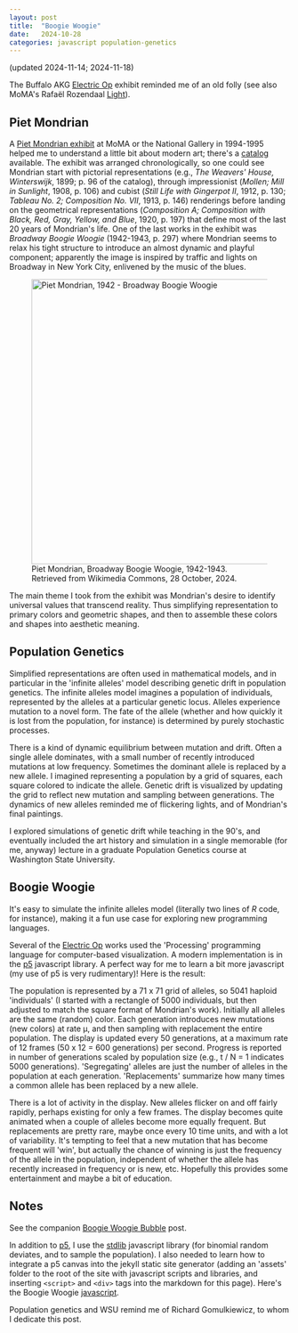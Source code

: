 ```yaml
---
layout: post
title:  "Boogie Woogie"
date:   2024-10-28
categories: javascript population-genetics
---
```


(updated 2024-11-14; 2024-11-18)

The Buffalo AKG [Electric Op][] exhibit reminded me of an old folly
(see also MoMA's Rafa&euml;l Rozendaal [Light][]).

## Piet Mondrian

A [Piet Mondrian exhibit][] at MoMA or the National Gallery in
1994-1995 helped me to understand a little bit about modern art;
there's a [catalog][] available. The exhibit was arranged
chronologically, so one could see Mondrian start with pictorial
representations (e.g., *The Weavers' House, Winterswijk*, 1899; p. 96
of the catalog), through impressionist (*Mollen; Mill in Sunlight*,
1908, p. 106) and cubist (*Still Life with Gingerpot II*, 1912,
p. 130; *Tableau No. 2; Composition No. VII*, 1913, p. 146) renderings
before landing on the geometrical representations (*Composition A;
Composition with Black, Red, Gray, Yellow, and Blue*, 1920, p. 197)
that define most of the last 20 years of Mondrian's life. One of the
last works in the exhibit was *Broadway Boogie Woogie* (1942-1943,
p. 297) where Mondrian seems to relax his tight structure to introduce
an almost dynamic and playful component; apparently the image is
inspired by traffic and lights on Broadway in New York City, enlivened
by the music of the blues.


<figure>
<a title="Piet Mondrian, Public domain, via Wikimedia Commons" href="https://commons.wikimedia.org/wiki/File:Piet_Mondrian,_1942_-_Broadway_Boogie_Woogie.jpg"><img width="512" alt="Piet Mondrian, 1942 - Broadway Boogie Woogie" src="https://upload.wikimedia.org/wikipedia/commons/thumb/3/30/Piet_Mondrian%2C_1942_-_Broadway_Boogie_Woogie.jpg/512px-Piet_Mondrian%2C_1942_-_Broadway_Boogie_Woogie.jpg?20160102143308"></a>
<figcaption>
Piet Mondrian, Broadway Boogie Woogie, 1942-1943.<br/>
Retrieved from Wikimedia Commons, 28 October, 2024.
</figcaption>
</figure>

The main theme I took from the exhibit was Mondrian's desire to
identify universal values that transcend reality. Thus simplifying
representation to primary colors and geometric shapes, and then to
assemble these colors and shapes into aesthetic meaning.

## Population Genetics

Simplified representations are often used in mathematical models, and
in particular in the 'infinite alleles' model describing genetic drift
in population genetics. The infinite alleles model imagines a
population of individuals, represented by the alleles at a particular
genetic locus.  Alleles experience mutation to a novel form. The fate
of the allele (whether and how quickly it is lost from the population,
for instance) is determined by purely stochastic processes. 

There is a kind of dynamic equilibrium between mutation and drift.
Often a single allele dominates, with a small number of recently
introduced mutations at low frequency. Sometimes the dominant allele
is replaced by a new allele. I imagined representing a population by a
grid of squares, each square colored to indicate the allele. Genetic
drift is visualized by updating the grid to reflect new mutation and
sampling between generations. The dynamics of new alleles reminded me
of flickering lights, and of Mondrian's final paintings. 

I explored simulations of genetic drift while teaching in the 90's,
and eventually included the art history and simulation in a single
memorable (for me, anyway) lecture in a graduate Population Genetics
course at Washington State University.

## Boogie Woogie

It's easy to simulate the infinite alleles model (literally two lines
of *R* code, for instance), making it a fun use case for exploring new
programming languages.

Several of the [Electric Op][] works used the 'Processing' programming
language for computer-based visualization. A modern implementation is
in the [p5][] javascript library. A perfect way for me to learn a bit
more javascript (my use of p5 is very rudimentary)! Here is the
result:

<div class="p5-boogie-woogie-canvas"></div>
<script src="/assets/stdlib-js/random-base-binomial.js"></script>
<script src ="/assets/stdlib-js/random-sample.js"></script>
<script src="/assets/p5/libraries/p5.min.js"></script>
<script src="/assets/boogie-woogie/boogie-woogie.js"></script>

The population is represented by a 71 x 71 grid of alleles, so 5041
haploid 'individuals' (I started with a rectangle of 5000 individuals,
but then adjusted to match the square format of Mondrian's
work). Initially all alleles are the same (random) color. Each
generation introduces new mutations (new colors) at rate &mu;, and
then sampling with replacement the entire population. The display is
updated every 50 generations, at a maximum rate of 12 frames (50 x 12
= 600 generations) per second. Progress is reported in number of
generations scaled by population size (e.g., t / N = 1 indicates 5000
generations). 'Segregating' alleles are just the number of alleles in
the population at each generation. 'Replacements' summarize how many
times a common allele has been replaced by a new allele.

There is a lot of activity in the display. New alleles flicker on and
off fairly rapidly, perhaps existing for only a few frames. The
display becomes quite animated when a couple of alleles become more
equally frequent. But replacements are pretty rare, maybe once every
10 time units, and with a lot of variability. It's tempting to feel
that a new mutation that has become frequent will 'win', but actually
the chance of winning is just the frequency of the allele in the
population, independent of whether the allele has recently increased
in frequency or is new, etc. Hopefully this provides some
entertainment and maybe a bit of education.

## Notes

See the companion [Boogie Woogie Bubble][] post.

In addition to [p5][], I use the [stdlib][] javascript library (for
binomial random deviates, and to sample the population).  I also
needed to learn how to integrate a p5 canvas into the jekyll static
site generator (adding an 'assets' folder to the root of
the site with javascript scripts and libraries, and inserting
`<script>` and `<div>` tags into the markdown for this page). Here's
the Boogie Woogie [javascript][]. 

Population genetics and WSU remind me of Richard Gomulkiewicz, to whom
I dedicate this post.

[Electric Op]: https://buffaloakg.org/art/exhibitions/electric-op
[Light]: https://www.moma.org/calendar/exhibitions/5774
[Piet Mondrian exhibit]: https://www.moma.org/calendar/exhibitions/470
[catalog]: https://assets.moma.org/documents/moma_catalogue_470_300063147.pdf
[p5]: https://p5js.org/
[stdlib]: https://stdlib.io/
[Boogie Woogie Bubble]: /population-genetics/javascript/2024/10/29/boogie-woogie-bubble.html
[javascript]: /assets/p5/boogie-woogie.js
